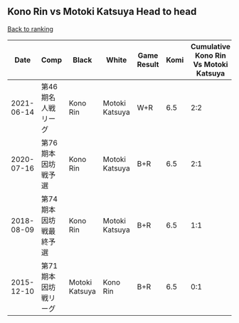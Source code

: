 ## Kono Rin vs Motoki Katsuya Head to head

[Back to ranking](../../index.md)




| **Date** | **Comp** | **Black** | **White** | **Game Result** | **Komi** | **Cumulative Kono Rin Vs Motoki Katsuya** | **Kono Rin Streak** | **Motoki Katsuya Streak** | 
| --- | --- | --- | --- | --- | --- | --- | --- | --- |
| 2021-06-14 | 第46期名人戦リーグ | Kono Rin | Motoki Katsuya | W+R | 6.5 | 2:2 | 0 | 1 | 
| 2020-07-16 | 第76期本因坊戦予選 | Kono Rin | Motoki Katsuya | B+R | 6.5 | 2:1 | 2 | 0 | 
| 2018-08-09 | 第74期本因坊戦最終予選 | Kono Rin | Motoki Katsuya | B+R | 6.5 | 1:1 | 1 | 0 | 
| 2015-12-10 | 第71期本因坊戦リーグ | Motoki Katsuya | Kono Rin | B+R | 6.5 | 0:1 | 0 | 1 |




